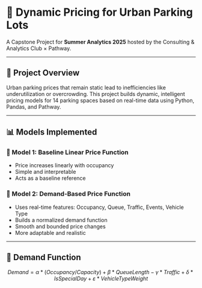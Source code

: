 # 🚗 Dynamic Pricing for Urban Parking Lots

A Capstone Project for **Summer Analytics 2025** hosted by the Consulting & Analytics Club × Pathway.

---

## 📌 Project Overview

Urban parking prices that remain static lead to inefficiencies like underutilization or overcrowding. This project builds dynamic, intelligent pricing models for 14 parking spaces based on real-time data using Python, Pandas, and Pathway.

---

## 📊 Models Implemented

### 🔹 Model 1: Baseline Linear Price Function
- Price increases linearly with occupancy
- Simple and interpretable
- Acts as a baseline reference

### 🔹 Model 2: Demand-Based Price Function
- Uses real-time features: Occupancy, Queue, Traffic, Events, Vehicle Type
- Builds a normalized demand function
- Smooth and bounded price changes
- More adaptable and realistic

---

## 🧠 Demand Function

```math
Demand = α * (Occupancy / Capacity) + β * QueueLength − γ * Traffic + δ * IsSpecialDay + ε * VehicleTypeWeight
